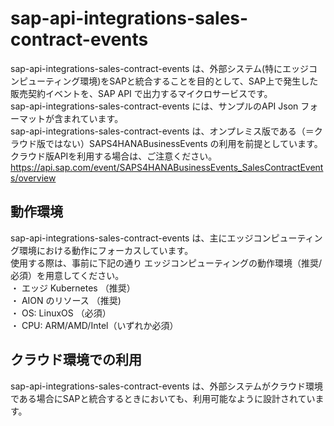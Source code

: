 # sap-api-integrations-sales-contract-events   
sap-api-integrations-sales-contract-events は、外部システム(特にエッジコンピューティング環境)をSAPと統合することを目的として、SAP上で発生した販売契約イベントを、SAP API で出力するマイクロサービスです。  
sap-api-integrations-sales-contract-events には、サンプルのAPI Json フォーマットが含まれています。  
sap-api-integrations-sales-contract-events は、オンプレミス版である（＝クラウド版ではない）SAPS4HANABusinessEvents の利用を前提としています。クラウド版APIを利用する場合は、ご注意ください。  
https://api.sap.com/event/SAPS4HANABusinessEvents_SalesContractEvents/overview

## 動作環境  
sap-api-integrations-sales-contract-events は、主にエッジコンピューティング環境における動作にフォーカスしています。  
使用する際は、事前に下記の通り エッジコンピューティングの動作環境（推奨/必須）を用意してください。  
・ エッジ Kubernetes （推奨）  
・ AION のリソース （推奨)  
・ OS: LinuxOS （必須）  
・ CPU: ARM/AMD/Intel（いずれか必須）  

## クラウド環境での利用  
sap-api-integrations-sales-contract-events は、外部システムがクラウド環境である場合にSAPと統合するときにおいても、利用可能なように設計されています。  